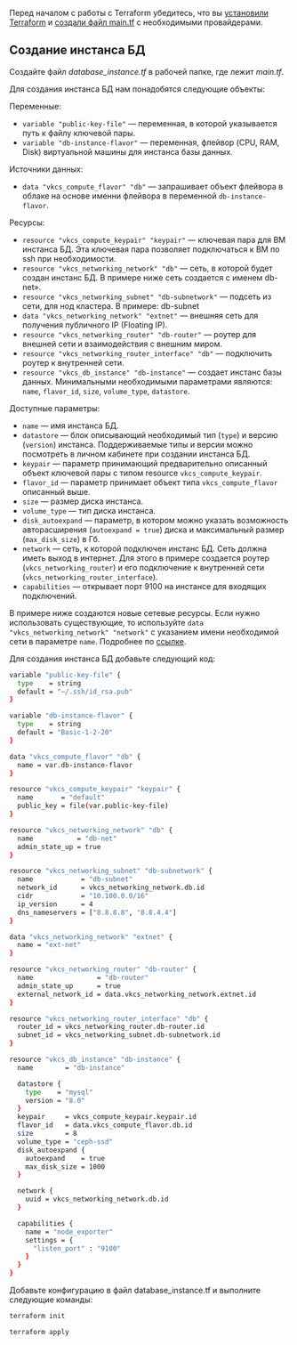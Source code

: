 Перед началом с работы с Terraform убедитесь, что вы [установили Terraform](/ru/additionals/terraform/terraform-installation) и [создали файл main.tf](/ru/dbs/dbaas/api/terraform-for-dbaas) с необходимыми провайдерами.

## Создание инстанса БД

Создайте файл _database_instance.tf_ в рабочей папке, где лежит _main.tf_.

Для создания инстанса БД нам понадобятся следующие объекты:

Переменные:

- `variable "public-key-file"` — переменная, в которой указывается путь к файлу ключевой пары.
- `variable "db-instance-flavor"` — переменная, флейвор (CPU, RAM, Disk) виртуальной машины для инстанса базы данных.

Источники данных:

- `data "vkcs_compute_flavor" "db"` — запрашивает объект флейвора в облаке на основе именни флейвора в переменной `db-instance-flavor`.

Ресурсы:

- `resource "vkcs_compute_keypair" "keypair"` — ключевая пара для ВМ инстанса БД. Эта ключевая пара позволяет подключаться к ВМ по ssh при необходимости.
- `resource "vkcs_networking_network" "db"` — сеть, в которой будет создан инстанс БД. В примере ниже сеть создается с именем db-net».
- `resource "vkcs_networking_subnet" "db-subnetwork"` — подсеть из сети, для нод кластера. В примере: db-subnet
- `data "vkcs_networking_network" "extnet"` — внешняя сеть для получения публичного IP (Floating IP).
- `resource "vkcs_networking_router" "db-router"` — роутер для внешней сети и взаимодействия с внешним миром.
- `resource "vkcs_networking_router_interface" "db"` — подключить роутер к внутренней сети.
- `resource "vkcs_db_instance" "db-instance"` — создает инстанс базы данных. Минимальными необходимыми параметрами являются: `name`, `flavor_id`, `size`, `volume_type`, `datastore`.

Доступные параметры:

- `name` — имя инстанса БД.
- `datastore` — блок описывающий необходимый тип (`type`) и версию (`version`) инстанса. Поддерживаемые типы и версии можно посмотреть в личном кабинете при создании инстанса БД.
- `keypair` — параметр принимающий предварительно описанный объект ключевой пары с типом resource `vkcs_compute_keypair`.
- `flavor_id` — параметр принимает объект типа `vkcs_compute_flavor` описанный выше.
- `size` — размер диска инстанса.
- `volume_type` — тип диска инстанса.
- `disk_autoexpand` — параметр, в котором можно указать возможность авторасширения (`autoexpand = true`) диска и максимальный размер (`max_disk_size`) в Гб.
- `network` — сеть, к которой подключен инстанс БД. Сеть должна иметь выход в интернет. Для этого в примере создается роутер (`vkcs_networking_router`) и его подключение к внутренней сети (`vkcs_networking_router_interface`).
- `capabilities` — открывает порт 9100 на инстансе для входящих подключений.

В примере ниже создаются новые сетевые ресурсы. Если нужно использовать существующие, то используйте `data "vkcs_networking_network" "network"` с указанием имени необходимой сети в параметре `name`. Подробнее по [ссылке](https://registry.terraform.io/providers/terraform-provider-openstack/openstack/latest/docs/data-sources/networking_network_v2).

Для создания инстанса БД добавьте следующий код:
``` bash
variable "public-key-file" {
  type    = string
  default = "~/.ssh/id_rsa.pub"
}

variable "db-instance-flavor" {
  type    = string
  default = "Basic-1-2-20"
}

data "vkcs_compute_flavor" "db" {
  name = var.db-instance-flavor
}

resource "vkcs_compute_keypair" "keypair" {
  name       = "default"
  public_key = file(var.public-key-file)
}

resource "vkcs_networking_network" "db" {
  name           = "db-net"
  admin_state_up = true
}

resource "vkcs_networking_subnet" "db-subnetwork" {
  name            = "db-subnet"
  network_id      = vkcs_networking_network.db.id
  cidr            = "10.100.0.0/16"
  ip_version      = 4
  dns_nameservers = ["8.8.8.8", "8.8.4.4"]
}

data "vkcs_networking_network" "extnet" {
  name = "ext-net"
}

resource "vkcs_networking_router" "db-router" {
  name                = "db-router"
  admin_state_up      = true
  external_network_id = data.vkcs_networking_network.extnet.id
}

resource "vkcs_networking_router_interface" "db" {
  router_id = vkcs_networking_router.db-router.id
  subnet_id = vkcs_networking_subnet.db-subnetwork.id
}

resource "vkcs_db_instance" "db-instance" {
  name        = "db-instance"

  datastore {
    type    = "mysql"
    version = "8.0"
  }
  keypair     = vkcs_compute_keypair.keypair.id
  flavor_id   = data.vkcs_compute_flavor.db.id
  size        = 8
  volume_type = "ceph-ssd"
  disk_autoexpand {
    autoexpand    = true
    max_disk_size = 1000
  }

  network {
    uuid = vkcs_networking_network.db.id
  }

  capabilities {
    name = "node_exporter"
    settings = {
      "listen_port" : "9100"
    }
  }
}
```

Добавьте конфигурацию в файл database_instance.tf и выполните следующие команды:

``` bash
terraform init
```

``` bash
terraform apply
```

